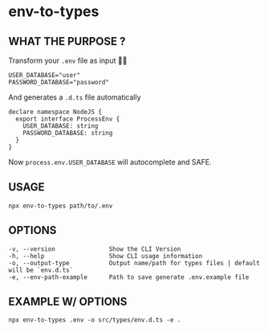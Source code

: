 # env-to-types

## WHAT THE PURPOSE ?

Transform your `.env` file as input 👌🏻

```
USER_DATABASE="user"
PASSWORD_DATABASE="password"
```

And generates a `.d.ts` file automatically

```
declare namespace NodeJS {
  export interface ProcessEnv {
    USER_DATABASE: string
    PASSWORD_DATABASE: string
  }
}
```

Now `process.env.USER_DATABASE` will autocomplete and SAFE.

## USAGE

```
npx env-to-types path/to/.env
```

## OPTIONS

```
-v, --version               Show the CLI Version
-h, --help                  Show CLI usage information
-o, --output-type           Output name/path for types files | default will be `env.d.ts`
-e, --env-path-example      Path to save generate .env.example file
```

## EXAMPLE W/ OPTIONS

```
npx env-to-types .env -o src/types/env.d.ts -e .
```
